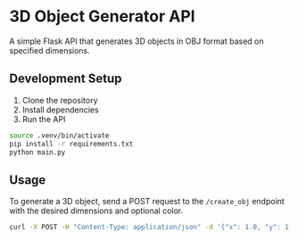 # 3D Object Generator API

A simple Flask API that generates 3D objects in OBJ format based on specified dimensions.

## Development Setup

1. Clone the repository
2. Install dependencies
3. Run the API


```bash
source .venv/bin/activate
pip install -r requirements.txt
python main.py
```

## Usage

To generate a 3D object, send a POST request to the `/create_obj` endpoint with the desired dimensions and optional color.

```bash
curl -X POST -H "Content-Type: application/json" -d '{"x": 1.0, "y": 1.0, "z": 1.0, "color": [0.0, 1.0, 0.0]}' http://localhost:5000/create_obj
```

